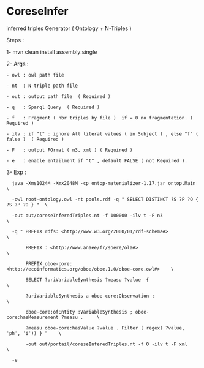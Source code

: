 

# CoreseInfer

inferred triples Generator ( Ontology + N-Triples )

Steps : 

 1- mvn clean install assembly:single
 
 2- Args :
 
    - owl : owl path file
    
    - nt  : N-triple path file 
    
    - out : output path file  ( Required )
    
    - q   : Sparql Query  ( Required )
    
    - f   : Fragment ( nbr triples by file )  if = 0 no fragmentation. ( Required )
    
    - ilv : if "t" : ignore All literal values ( in Subject ) , else "f" ( false )  ( Required )
    
    - F   : output FOrmat ( n3, xml ) ( Required )
    
    - e   : enable entailment if "t" , default FALSE ( not Required ).
    
  3- Exp :
  
      java -Xms1024M -Xmx2048M -cp ontop-materializer-1.17.jar ontop.Main                \
      
      -owl root-ontology.owl -nt pools.rdf -q " SELECT DISTINCT ?S ?P ?O { ?S ?P ?O } "  \ 
      
      -out out/coreseInferedTriples.nt -f 100000 -ilv t -F n3                            \
      
      -q " PREFIX rdfs: <http://www.w3.org/2000/01/rdf-schema#>                          \ 
      
           PREFIX : <http://www.anaee/fr/soere/ola#>                                     \ 
           
           PREFIX oboe-core: <http://ecoinformatics.org/oboe/oboe.1.0/oboe-core.owl#>    \ 
           
           SELECT ?uriVariableSynthesis ?measu ?value  {                                 \ 
           
           ?uriVariableSynthesis a oboe-core:Observation ;                               \  
           
           oboe-core:ofEntity :VariableSynthesis ; oboe-core:hasMeasurement ?measu .     \ 
           
           ?measu oboe-core:hasValue ?value . Filter ( regex( ?value, 'ph', 'i')) } "    \
           
           -out out/portail/coreseInferedTriples.nt -f 0 -ilv t -F xml                   \
           
      -e
     
